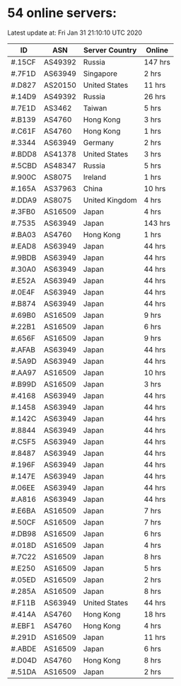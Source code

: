 # 54 online servers:

Latest update at: Fri Jan 31 21:10:10 UTC 2020

| ID | ASN | Server Country | Online |
| -- | --- | -------------- | ------ |
| #.15CF | AS49392 | Russia | 147 hrs |
| #.7F1D | AS63949 | Singapore | 2 hrs |
| #.D827 | AS20150 | United States | 11 hrs |
| #.14D9 | AS49392 | Russia | 26 hrs |
| #.7E1D | AS3462 | Taiwan | 5 hrs |
| #.B139 | AS4760 | Hong Kong | 3 hrs |
| #.C61F | AS4760 | Hong Kong | 1 hrs |
| #.3344 | AS63949 | Germany | 2 hrs |
| #.BDD8 | AS41378 | United States | 3 hrs |
| #.5CBD | AS48347 | Russia | 5 hrs |
| #.900C | AS8075 | Ireland | 1 hrs |
| #.165A | AS37963 | China | 10 hrs |
| #.DDA9 | AS8075 | United Kingdom | 4 hrs |
| #.3FB0 | AS16509 | Japan | 4 hrs |
| #.7535 | AS63949 | Japan | 143 hrs |
| #.BA03 | AS4760 | Hong Kong | 1 hrs |
| #.EAD8 | AS63949 | Japan | 44 hrs |
| #.9BDB | AS63949 | Japan | 44 hrs |
| #.30A0 | AS63949 | Japan | 44 hrs |
| #.E52A | AS63949 | Japan | 44 hrs |
| #.0E4F | AS63949 | Japan | 44 hrs |
| #.B874 | AS63949 | Japan | 44 hrs |
| #.69B0 | AS16509 | Japan | 9 hrs |
| #.22B1 | AS16509 | Japan | 6 hrs |
| #.656F | AS16509 | Japan | 9 hrs |
| #.AFAB | AS63949 | Japan | 44 hrs |
| #.5A9D | AS63949 | Japan | 44 hrs |
| #.AA97 | AS16509 | Japan | 10 hrs |
| #.B99D | AS16509 | Japan | 3 hrs |
| #.4168 | AS63949 | Japan | 44 hrs |
| #.1458 | AS63949 | Japan | 44 hrs |
| #.142C | AS63949 | Japan | 44 hrs |
| #.8844 | AS63949 | Japan | 44 hrs |
| #.C5F5 | AS63949 | Japan | 44 hrs |
| #.8487 | AS63949 | Japan | 44 hrs |
| #.196F | AS63949 | Japan | 44 hrs |
| #.147E | AS63949 | Japan | 44 hrs |
| #.06EE | AS63949 | Japan | 44 hrs |
| #.A816 | AS63949 | Japan | 44 hrs |
| #.E6BA | AS16509 | Japan | 7 hrs |
| #.50CF | AS16509 | Japan | 7 hrs |
| #.DB98 | AS16509 | Japan | 6 hrs |
| #.018D | AS16509 | Japan | 4 hrs |
| #.7C22 | AS16509 | Japan | 8 hrs |
| #.E250 | AS16509 | Japan | 5 hrs |
| #.05ED | AS16509 | Japan | 2 hrs |
| #.285A | AS16509 | Japan | 8 hrs |
| #.F11B | AS63949 | United States | 44 hrs |
| #.414A | AS4760 | Hong Kong | 18 hrs |
| #.EBF1 | AS4760 | Hong Kong | 4 hrs |
| #.291D | AS16509 | Japan | 11 hrs |
| #.ABDE | AS16509 | Japan | 6 hrs |
| #.D04D | AS4760 | Hong Kong | 8 hrs |
| #.51DA | AS16509 | Japan | 2 hrs |

